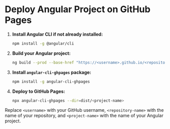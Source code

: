 # Deploy Angular Project on GitHub Pages

1. **Install Angular CLI if not already installed:**
   ```bash
   npm install -g @angular/cli
   ```

2. **Build your Angular project:**
   ```bash
   ng build --prod --base-href "https://<username>.github.io/<repository-name>/"
   ```

3. **Install `angular-cli-ghpages` package:**
   ```bash
   npm install -g angular-cli-ghpages
   ```

4. **Deploy to GitHub Pages:**
   ```bash
   npx angular-cli-ghpages --dir=dist/<project-name>
   ```

Replace `<username>` with your GitHub username, `<repository-name>` with the name of your repository, and `<project-name>` with the name of your Angular project.
